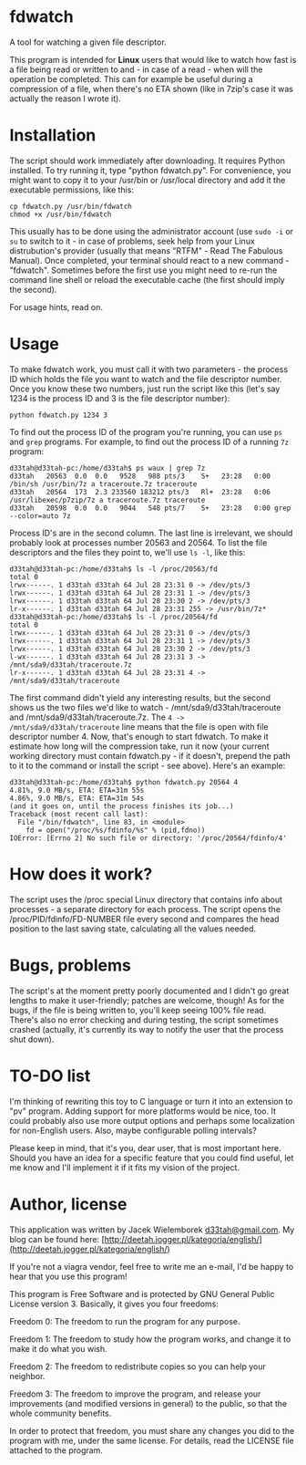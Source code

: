 fdwatch
=======

A tool for watching a given file descriptor.

This program is intended for **Linux** users that would like to watch how fast
is a file being read or written to and - in case of a read - when will the
operation be completed. This can for example be useful during a compression of
a file, when there's no ETA shown (like in 7zip's case it was actually the
reason I wrote it).


Installation
============

The script should work immediately after downloading. It requires Python
installed. To try running it, type "python fdwatch.py". For convenience, you
might want to copy it to your /usr/bin or /usr/local directory and add it the
executable permissions, like this:

    cp fdwatch.py /usr/bin/fdwatch
    chmod +x /usr/bin/fdwatch

This usually has to be done using the administrator account (use `sudo -i` or
`su` to switch to it - in case of problems, seek help from your Linux
distrubution's provider (usually that means "RTFM" - Read The Fabulous
Manual). Once completed, your terminal should react to a new command -
"fdwatch". Sometimes before the first use you might need to re-run the command
line shell or reload the executable cache (the first should imply the second).

For usage hints, read on.

Usage
=====

To make fdwatch work, you must call it with two parameters - the process ID
which holds the file you want to watch and the file descriptor number. Once you
know these two numbers, just run the script like this (let's say 1234 is the
process ID and 3 is the file descriptor number):

    python fdwatch.py 1234 3

To find out the process ID of the program you're running, you can use `ps` and
`grep` programs. For example, to find out the process ID of a running `7z`
program:

    d33tah@d33tah-pc:/home/d33tah$ ps waux | grep 7z
    d33tah   20563  0.0  0.0   9528   988 pts/3    S+   23:28   0:00 /bin/sh /usr/bin/7z a traceroute.7z traceroute
    d33tah   20564  173  2.3 233560 183212 pts/3   Rl+  23:28   0:06 /usr/libexec/p7zip/7z a traceroute.7z traceroute
    d33tah   20598  0.0  0.0   9044   548 pts/7    S+   23:28   0:00 grep --color=auto 7z

Process ID's are in the second column. The last line is irrelevant, we should
probably look at processes number 20563 and 20564. To list the file descriptors
and the files they point to, we'll use `ls -l`, like this:

    d33tah@d33tah-pc:/home/d33tah$ ls -l /proc/20563/fd
    total 0
    lrwx------. 1 d33tah d33tah 64 Jul 28 23:31 0 -> /dev/pts/3
    lrwx------. 1 d33tah d33tah 64 Jul 28 23:31 1 -> /dev/pts/3
    lrwx------. 1 d33tah d33tah 64 Jul 28 23:30 2 -> /dev/pts/3
    lr-x------. 1 d33tah d33tah 64 Jul 28 23:31 255 -> /usr/bin/7z*
    d33tah@d33tah-pc:/home/d33tah$ ls -l /proc/20564/fd
    total 0
    lrwx------. 1 d33tah d33tah 64 Jul 28 23:31 0 -> /dev/pts/3
    lrwx------. 1 d33tah d33tah 64 Jul 28 23:31 1 -> /dev/pts/3
    lrwx------. 1 d33tah d33tah 64 Jul 28 23:30 2 -> /dev/pts/3
    l-wx------. 1 d33tah d33tah 64 Jul 28 23:31 3 -> /mnt/sda9/d33tah/traceroute.7z
    lr-x------. 1 d33tah d33tah 64 Jul 28 23:31 4 -> /mnt/sda9/d33tah/traceroute

The first command didn't yield any interesting results, but the second shows us
the two files we'd like to watch - /mnt/sda9/d33tah/traceroute and
/mnt/sda9/d33tah/traceroute.7z. The `4 -> /mnt/sda9/d33tah/traceroute` line
means that the file is open with file descriptor number 4. Now, that's enough
to start fdwatch. To make it estimate how long will the compression take, run
it now (your current working directory must contain fdwatch.py - if it doesn't,
prepend the path to it to the command or install the script - see above).
Here's an example:

    d33tah@d33tah-pc:/home/d33tah$ python fdwatch.py 20564 4
    4.81%, 9.0 MB/s, ETA: ETA=31m 55s
    4.86%, 9.0 MB/s, ETA: ETA=31m 54s
    (and it goes on, until the process finishes its job...)
    Traceback (most recent call last):
      File "/bin/fdwatch", line 83, in <module>
        fd = open("/proc/%s/fdinfo/%s" % (pid,fdno))
    IOError: [Errno 2] No such file or directory: '/proc/20564/fdinfo/4'


How does it work?
=================

The script uses the /proc special Linux directory that contains info about
processes - a separate directory for each process. The script opens the
/proc/PID/fdinfo/FD-NUMBER file every second and compares the head position to
the last saving state, calculating all the values needed.

Bugs, problems
==============

The script's at the moment pretty poorly documented and I didn't go great
lengths to make it user-friendly; patches are welcome, though! As for the bugs,
if the file is being written to, you'll keep seeing 100% file read. There's
also no error checking and during testing, the script sometimes crashed
(actually, it's currently its way to notify the user that the process shut
down).

TO-DO list
==========

I'm thinking of rewriting this toy to C language or turn it into an extension
to "pv" program. Adding support for more platforms would be nice, too. It could
probably also use more output options and perhaps some localization for
non-English users. Also, maybe configurable polling intervals?

Please keep in mind, that it's you, dear user, that is most important here.
Should you have an idea for a specific feature that you could find useful, let
me know and I'll implement it if it fits my vision of the project.

Author, license
===============

This application was written by Jacek Wielemborek <d33tah@gmail.com>. My blog
can be found here:
[http://deetah.jogger.pl/kategoria/english/](http://deetah.jogger.pl/kategoria/english/)

If you're not a viagra vendor, feel free to write me an e-mail, I'd be happy to
hear that you use this program!

This program is Free Software and is protected by GNU General Public License
version 3. Basically, it gives you four freedoms:


Freedom 0: The freedom to run the program for any purpose.

Freedom 1: The freedom to study how the program works, and change it to make
    it do what you wish.

Freedom 2: The freedom to redistribute copies so you can help your neighbor.

Freedom 3: The freedom to improve the program, and release your improvements
    (and modified versions in general) to the public, so that the whole
     community benefits.

In order to protect that freedom, you must share any changes you did to the
program with me, under the same license. For details, read the LICENSE file
attached to the program.
